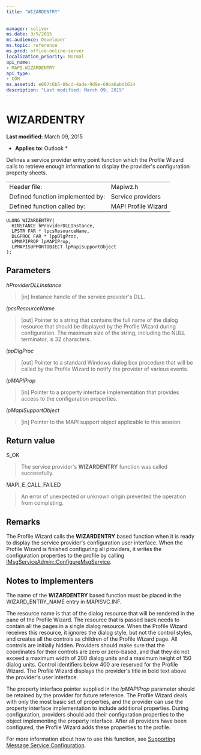 ```yaml
---
title: "WIZARDENTRY"
 
 
manager: soliver
ms.date: 3/9/2015
ms.audience: Developer
ms.topic: reference
ms.prod: office-online-server
localization_priority: Normal
api_name:
- MAPI.WIZARDENTRY
api_type:
- COM
ms.assetid: e807c6b5-06cd-4ade-9d9e-69ba6abd1614
description: "Last modified: March 09, 2015"
---
```


# WIZARDENTRY

 **Last modified:** March 09, 2015 
  
 * **Applies to:** Outlook * 
  
Defines a service provider entry point function which the Profile Wizard calls to retrieve enough information to display the provider's configuration property sheets. 
  
|||
|:-----|:-----|
|Header file:  <br/> |Mapiwz.h  <br/> |
|Defined function implemented by:  <br/> |Service providers  <br/> |
|Defined function called by:  <br/> |MAPI Profile Wizard  <br/> |
   
```
ULONG WIZARDENTRY(
  HINSTANCE hProviderDLLInstance,
  LPSTR FAR * lpcsResourceName,
  DLGPROC FAR * lppDlgProc,
  LPMAPIPROP lpMAPIProp,
  LPMAPISUPPORTOBJECT lpMapiSupportObject
);
```

## Parameters

 _hProviderDLLInstance_
  
> [in] Instance handle of the service provider's DLL. 
    
 _lpcsResourceName_
  
> [out] Pointer to a string that contains the full name of the dialog resource that should be displayed by the Profile Wizard during configuration. The maximum size of the string, including the NULL terminator, is 32 characters. 
    
 _lppDlgProc_
  
> [out] Pointer to a standard Windows dialog box procedure that will be called by the Profile Wizard to notify the provider of various events. 
    
 _lpMAPIProp_
  
> [in] Pointer to a property interface implementation that provides access to the configuration properties. 
    
 _lpMapiSupportObject_
  
> [in] Pointer to the MAPI support object applicable to this session.
    
## Return value

S_OK 
  
> The service provider's **WIZARDENTRY** function was called successfully. 
    
MAPI_E_CALL_FAILED 
  
> An error of unexpected or unknown origin prevented the operation from completing.
    
## Remarks

The Profile Wizard calls the **WIZARDENTRY** based function when it is ready to display the service provider's configuration user interface. When the Profile Wizard is finished configuring all providers, it writes the configuration properties to the profile by calling [IMsgServiceAdmin::ConfigureMsgService](imsgserviceadmin-configuremsgservice.md). 
  
## Notes to Implementers

The name of the **WIZARDENTRY** based function must be placed in the WIZARD_ENTRY_NAME entry in MAPISVC.INF. 
  
The resource name is that of the dialog resource that will be rendered in the pane of the Profile Wizard. The resource that is passed back needs to contain all the pages in a single dialog resource. When the Profile Wizard receives this resource, it ignores the dialog style, but not the control styles, and creates all the controls as children of the Profile Wizard page. All controls are initially hidden. Providers should make sure that the coordinates for their controls are zero or zero-based, and that they do not exceed a maximum width of 200 dialog units and a maximum height of 150 dialog units. Control identifiers below 400 are reserved for the Profile Wizard. The Profile Wizard displays the provider's title in bold text above the provider's user interface. 
  
The property interface pointer supplied in the  _lpMAPIProp_ parameter should be retained by the provider for future reference. The Profile Wizard deals with only the most basic set of properties, and the provider can use the property interface implementation to include additional properties. During configuration, providers should add their configuration properties to the object implementing the property interface. After all providers have been configured, the Profile Wizard adds these properties to the profile. 
  
For more information about how to use this function, see [Supporting Message Service Configuration](supporting-message-service-configuration.md). 
  

